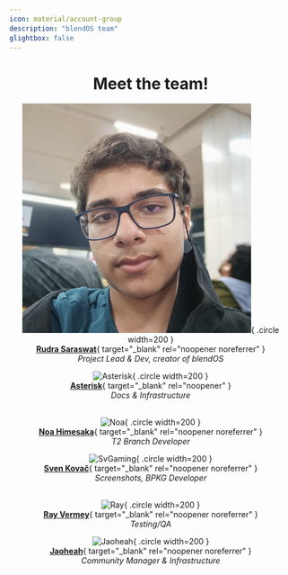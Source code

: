 ```yaml
---
icon: material/account-group
description: "blendOS team"
glightbox: false
---
```


<style>
  .md-content__button {
    display: none;
  }
</style>

<div align="center" markdown>

# Meet the team!

<div class="grid" markdown>

![Rudra](assets/img/rudra.png){ .circle width=200 }
<br>
[**Rudra Saraswat**](https://ruds.io/){ target="_blank" rel="noopener noreferrer" }
<br>
*Project Lead & Dev, creator of blendOS*

![Asterisk](https://github.com/Ast3risk-ops.png){ .circle width=200 }
<br>
[**Asterisk**](https://asterisk.lol){ target="_blank" rel="noopener" }
<br>
*Docs & Infrastructure*
<br><br>

![Noa](https://github.com/NoaHimesaka1873.png){ .circle width=200 }
<br>
[**Noa Himesaka**](https://noa.codes){ target="_blank" rel="noopener noreferrer" }
<br>
*T2 Branch Developer*

![SvGaming](https://github.com/svgaming234.png){ .circle width=200 }
<br>
[**Sven Kovač**](https://git.blendos.co/svgaming){ target="_blank" rel="noopener noreferrer" }
<br>
*Screenshots, BPKG Developer*
<br><br>

![Ray](https://github.com/rayvermey.png){ .circle width=200 }
<br>
[**Ray Vermey**](https://github.com/rayvermey){ target="_blank" rel="noopener noreferrer" }
<br>
*Testing/QA*

![Jaoheah](https://github.com/Jaoheah.png){ .circle width=200 }
<br>
[**Jaoheah**](https://github.com/Jaoheah){ target="_blank" rel="noopener noreferrer" }
<br>
*Community Manager & Infrastructure*

</div>

</div>

